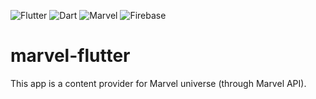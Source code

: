 ![Flutter](https://img.shields.io/badge/sdk-Flutter-9cf)
![Dart](https://img.shields.io/badge/language-Dart-blue)
![Marvel](https://img.shields.io/badge/api-Marvel-red)
![Firebase](https://img.shields.io/badge/auth-Firebase-orange)

# marvel-flutter
This app is a content provider for Marvel universe (through Marvel API).
